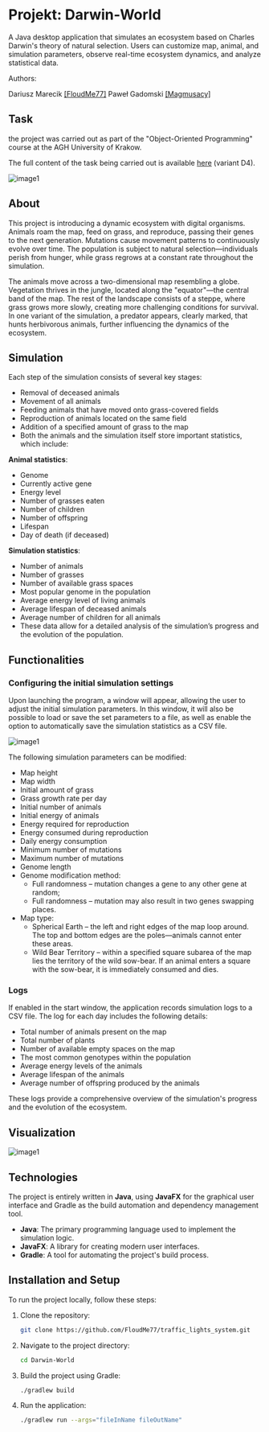 # Projekt: Darwin-World

A Java desktop application that simulates an ecosystem based on 
Charles Darwin's theory of natural selection. Users can customize map,
animal, and simulation parameters, observe real-time ecosystem dynamics, 
and analyze statistical data.

Authors:

Dariusz Marecik [[FloudMe77]](https://github.com/FloudMe77)
Paweł Gadomski [[Magmusacy]](https://github.com/Magmusacy)

## Task

the project was carried out as part of the "Object-Oriented Programming" course at the AGH University of Krakow.

The full content of the task being carried out is available [here](https://github.com/Soamid/obiektowe-lab/tree/master/proj) 
(variant D4).

![image1](vis/board.png)

## About

This project is introducing a dynamic ecosystem with digital organisms. Animals roam the map, feed on grass, and reproduce, passing their genes to the next generation. Mutations cause movement patterns to continuously evolve over time. The population is subject to natural selection—individuals perish from hunger, while grass regrows at a constant rate throughout the simulation.

The animals move across a two-dimensional map resembling a globe. Vegetation thrives in the jungle, located along the "equator"—the central band of the map. The rest of the landscape consists of a steppe, where grass grows more slowly, creating more challenging conditions for survival. In one variant of the simulation, a predator appears, clearly marked, that hunts herbivorous animals, further influencing the dynamics of the ecosystem.

## Simulation

Each step of the simulation consists of several key stages:

- Removal of deceased animals
- Movement of all animals
- Feeding animals that have moved onto grass-covered fields
- Reproduction of animals located on the same field
- Addition of a specified amount of grass to the map
- Both the animals and the simulation itself store important statistics, which include:

**Animal statistics**:

- Genome
- Currently active gene
- Energy level
- Number of grasses eaten
- Number of children
- Number of offspring
- Lifespan
- Day of death (if deceased)

**Simulation statistics**:

- Number of animals
- Number of grasses
- Number of available grass spaces
- Most popular genome in the population
- Average energy level of living animals
- Average lifespan of deceased animals
- Average number of children for all animals
- These data allow for a detailed analysis of the simulation’s progress and the   evolution of the population.

## Functionalities

### Configuring the initial simulation settings

Upon launching the program, a window will appear, allowing the user to adjust the initial simulation parameters. In this window, it will also be possible to load or save the set parameters to a file, as well as enable the option to automatically save the simulation statistics as a CSV file.

![image1](vis/config.png)

The following simulation parameters can be modified:

- Map height
- Map width
- Initial amount of grass
- Grass growth rate per day
- Initial number of animals
- Initial energy of animals
- Energy required for reproduction
- Energy consumed during reproduction
- Daily energy consumption
- Minimum number of mutations
- Maximum number of mutations
- Genome length
- Genome modification method:
  - Full randomness – mutation changes a gene to any other gene at random;
  - Full randomness – mutation may also result in two genes swapping places.
- Map type:
  - Spherical Earth – the left and right edges of the map loop around. The top and bottom edges are the poles—animals cannot enter these areas.
  - Wild Bear Territory – within a specified square subarea of the map lies the territory of the wild sow-bear. If an animal enters a square with the sow-bear, it is immediately consumed and dies.

### Logs

If enabled in the start window, the application records simulation logs to a CSV file. The log for each day includes the following details:

- Total number of animals present on the map
- Total number of plants
- Number of available empty spaces on the map
- The most common genotypes within the population
- Average energy levels of the animals
- Average lifespan of the animals
- Average number of offspring produced by the animals

These logs provide a comprehensive overview of the simulation's progress and the evolution of the ecosystem.

## Visualization

![image1](vis/Animation.gif)

## Technologies
The project is entirely written in **Java**, using **JavaFX** for the graphical user interface and Gradle as the build automation and dependency management tool.

- **Java**: The primary programming language used to implement the simulation logic.
- **JavaFX**: A library for creating modern user interfaces.
- **Gradle**: A tool for automating the project's build process.

## Installation and Setup

To run the project locally, follow these steps:

1. Clone the repository:

   ```bash
   git clone https://github.com/FloudMe77/traffic_lights_system.git
   ```

2. Navigate to the project directory:

   ```bash
   cd Darwin-World
   ```

3. Build the project using Gradle:

   ```bash
   ./gradlew build
   ```

4. Run the application:

   ```bash
   ./gradlew run --args="fileInName fileOutName"
   ```